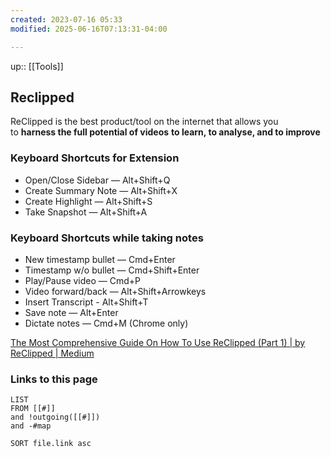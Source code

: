 ```yaml
---
created: 2023-07-16 05:33
modified: 2025-06-16T07:13:31-04:00

---
```

up::  [[Tools]]

## Reclipped
ReClipped is the best product/tool on the internet that allows you to **harness the full potential of videos** **to learn, to analyse, and to improve**

### Keyboard Shortcuts for Extension

- Open/Close Sidebar — Alt+Shift+Q
- Create Summary Note — Alt+Shift+X
- Create Highlight — Alt+Shift+S
- Take Snapshot — Alt+Shift+A

### Keyboard Shortcuts while taking notes

- New timestamp bullet — Cmd+Enter
- Timestamp w/o bullet — Cmd+Shift+Enter
- Play/Pause video — Cmd+P
- Video forward/back — Alt+Shift+Arrowkeys
- Insert Transcript - Alt+Shift+T
- Save note — Alt+Enter
- Dictate notes — Cmd+M (Chrome only)


[The Most Comprehensive Guide On How To Use ReClipped (Part 1) | by ReClipped | Medium](https://blog.reclipped.com/the-most-comprehensive-guide-on-how-to-use-reclipped-part-1-a18e9922986e)

### Links to this page
```dataview
LIST
FROM [[#]]
and !outgoing([[#]])
and -#map

SORT file.link asc
```
